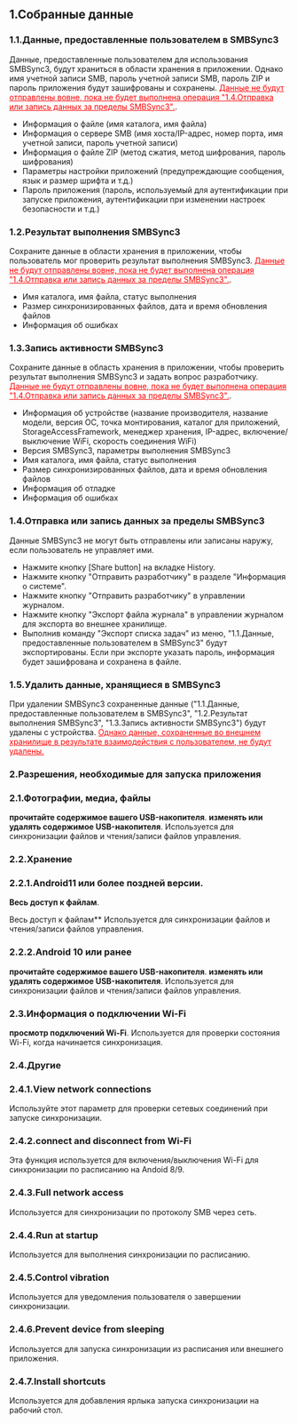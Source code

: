 ## 1.Собранные данные
### 1.1.Данные, предоставленные пользователем в SMBSync3

Данные, предоставленные пользователем для использования SMBSync3, будут храниться в области хранения в приложении.
Однако имя учетной записи SMB, пароль учетной записи SMB, пароль ZIP и пароль приложения будут зашифрованы и сохранены.
<span style="color: red;"><u>Данные не будут отправлены вовне, пока не будет выполнена операция "1.4.Отправка или запись данных за пределы SMBSync3".</u></span>.

- Информация о файле (имя каталога, имя файла)
- Информация о сервере SMB (имя хоста/IP-адрес, номер порта, имя учетной записи, пароль учетной записи)
- Информация о файле ZIP (метод сжатия, метод шифрования, пароль шифрования)
- Параметры настройки приложений (предупреждающие сообщения, язык и размер шрифта и т.д.)
- Пароль приложения (пароль, используемый для аутентификации при запуске приложения, аутентификации при изменении настроек безопасности и т.д.)

### 1.2.Результат выполнения SMBSync3

Сохраните данные в области хранения в приложении, чтобы пользователь мог проверить результат выполнения SMBSync3.
<span style="color: red;"><u>Данные не будут отправлены вовне, пока не будет выполнена операция "1.4.Отправка или запись данных за пределы SMBSync3".</u></span>.

- Имя каталога, имя файла, статус выполнения
- Размер синхронизированных файлов, дата и время обновления файлов
- Информация об ошибках

### 1.3.Запись активности SMBSync3

Сохраните данные в область хранения в приложении, чтобы проверить результат выполнения SMBSync3 и задать вопрос разработчику.
<span style="color: red;"><u>Данные не будут отправлены вовне, пока не будет выполнена операция "1.4.Отправка или запись данных за пределы SMBSync3".</u></span>.

- Информация об устройстве (название производителя, название модели, версия ОС, точка монтирования, каталог для приложений, StorageAccessFramework, менеджер хранения, IP-адрес, включение/выключение WiFi, скорость соединения WiFi)
- Версия SMBSync3, параметры выполнения SMBSync3
- Имя каталога, имя файла, статус выполнения
- Размер синхронизированных файлов, дата и время обновления файлов
- Информация об отладке
- Информация об ошибках

### 1.4.Отправка или запись данных за пределы SMBSync3

Данные SMBSync3 не могут быть отправлены или записаны наружу, если пользователь не управляет ими.

- Нажмите кнопку [Share button] на вкладке History.
- Нажмите кнопку "Отправить разработчику" в разделе "Информация о системе".
- Нажмите кнопку "Отправить разработчику" в управлении журналом.
- Нажмите кнопку "Экспорт файла журнала" в управлении журналом для экспорта во внешнее хранилище.
- Выполнив команду "Экспорт списка задач" из меню, "1.1.Данные, предоставленные пользователем в SMBSync3" будут экспортированы.
Если при экспорте указать пароль, информация будет зашифрована и сохранена в файле.

### 1.5.Удалить данные, хранящиеся в SMBSync3

При удалении SMBSync3 сохраненные данные ("1.1.Данные, предоставленные пользователем в SMBSync3", "1.2.Результат выполнения SMBSync3", "1.3.Запись активности SMBSync3") будут удалены с устройства.
<span style="color: red;"><u>Однако данные, сохраненные во внешнем хранилище в результате взаимодействия с пользователем, не будут удалены.</u></span>

### 2.Разрешения, необходимые для запуска приложения

### 2.1.Фотографии, медиа, файлы
**прочитайте содержимое вашего USB-накопителя**.
**изменять или удалять содержимое USB-накопителя**.
Используется для синхронизации файлов и чтения/записи файлов управления.

### 2.2.Xранение

### 2.2.1.Android11 или более поздней версии.
**Весь доступ к файлам**.

Весь доступ к файлам** Используется для синхронизации файлов и чтения/записи файлов управления.

### 2.2.2.Android 10 или ранее
**прочитайте содержимое вашего USB-накопителя**.
**изменять или удалять содержимое USB-накопителя**.
Используется для синхронизации файлов и чтения/записи файлов управления.

### 2.3.Информация о подключении Wi-Fi
**просмотр подключений Wi-Fi**.
Используется для проверки состояния Wi-Fi, когда начинается синхронизация.

### 2.4.Другие
### 2.4.1.View network connections
Используйте этот параметр для проверки сетевых соединений при запуске синхронизации.
### 2.4.2.connect and disconnect from Wi-Fi
Эта функция используется для включения/выключения Wi-Fi для синхронизации по расписанию на Andoid 8/9.
### 2.4.3.Full network access
Используется для синхронизации по протоколу SMB через сеть.
### 2.4.4.Run at startup
Используется для выполнения синхронизации по расписанию.
### 2.4.5.Control vibration
Используется для уведомления пользователя о завершении синхронизации.
### 2.4.6.Prevent device from sleeping
Используется для запуска синхронизации из расписания или внешнего приложения.
### 2.4.7.Install shortcuts
Используется для добавления ярлыка запуска синхронизации на рабочий стол.

